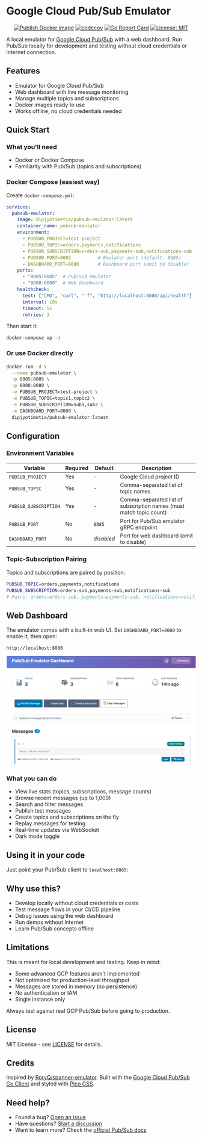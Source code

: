 # Google Cloud Pub/Sub Emulator

<div align="center">

[![Publish Docker image](https://github.com/dipjyotimetia/pubsub-emulator/actions/workflows/docker-publish.yaml/badge.svg)](https://github.com/dipjyotimetia/pubsub-emulator/actions/workflows/docker-publish.yaml)
[![codecov](https://codecov.io/github/dipjyotimetia/pubsub-emulator/graph/badge.svg?token=PO4ID8VSP5)](https://codecov.io/github/dipjyotimetia/pubsub-emulator)
[![Go Report Card](https://goreportcard.com/badge/github.com/dipjyotimetia/pubsub-emulator)](https://goreportcard.com/report/github.com/dipjyotimetia/pubsub-emulator)
[![License: MIT](https://img.shields.io/badge/License-MIT-yellow.svg)](https://opensource.org/licenses/MIT)

</div>

A local emulator for [Google Cloud Pub/Sub](https://cloud.google.com/pubsub/docs/emulator) with a web dashboard. Run Pub/Sub locally for development and testing without cloud credentials or internet connection.

## Features

- Emulator for Google Cloud Pub/Sub
- Web dashboard with live message monitoring
- Manage multiple topics and subscriptions
- Docker images ready to use
- Works offline, no cloud credentials needed

## Quick Start

### What you'll need

- Docker or Docker Compose
- Familiarity with Pub/Sub (topics and subscriptions)

### Docker Compose (easiest way)

Create `docker-compose.yml`:

```yaml
services:
  pubsub-emulator:
    image: dipjyotimetia/pubsub-emulator:latest
    container_name: pubsub-emulator
    environment:
      - PUBSUB_PROJECT=test-project
      - PUBSUB_TOPIC=orders,payments,notifications
      - PUBSUB_SUBSCRIPTION=orders-sub,payments-sub,notifications-sub
      - PUBSUB_PORT=8085          # Emulator port (default: 8085)
      - DASHBOARD_PORT=8080       # Dashboard port (omit to disable)
    ports:
      - "8085:8085"  # Pub/Sub emulator
      - "8080:8080"  # Web dashboard
    healthcheck:
      test: ["CMD", "curl", "-f", "http://localhost:8080/api/health"]
      interval: 10s
      timeout: 5s
      retries: 3
```

Then start it:

```bash
docker-compose up -d
```

### Or use Docker directly

```bash
docker run -d \
  --name pubsub-emulator \
  -p 8085:8085 \
  -p 8080:8080 \
  -e PUBSUB_PROJECT=test-project \
  -e PUBSUB_TOPIC=topic1,topic2 \
  -e PUBSUB_SUBSCRIPTION=sub1,sub2 \
  -e DASHBOARD_PORT=8080 \
  dipjyotimetia/pubsub-emulator:latest
```

## Configuration

### Environment Variables

| Variable | Required | Default | Description |
|----------|----------|---------|-------------|
| `PUBSUB_PROJECT` | Yes | - | Google Cloud project ID |
| `PUBSUB_TOPIC` | Yes | - | Comma-separated list of topic names |
| `PUBSUB_SUBSCRIPTION` | Yes | - | Comma-separated list of subscription names (must match topic count) |
| `PUBSUB_PORT` | No | `8085` | Port for Pub/Sub emulator gRPC endpoint |
| `DASHBOARD_PORT` | No | _disabled_ | Port for web dashboard (omit to disable) |

### Topic-Subscription Pairing

Topics and subscriptions are paired by position:

```bash
PUBSUB_TOPIC=orders,payments,notifications
PUBSUB_SUBSCRIPTION=orders-sub,payments-sub,notifications-sub
# Pairs: orders↔orders-sub, payments↔payments-sub, notifications↔notifications-sub
```

## Web Dashboard

The emulator comes with a built-in web UI. Set `DASHBOARD_PORT=8080` to enable it, then open:

```
http://localhost:8080
```

<div align="center">
  <img src="docs/images/dashboard.png" alt="Pub/Sub Emulator Dashboard" width="800">
</div>

### What you can do

- View live stats (topics, subscriptions, message counts)
- Browse recent messages (up to 1,000)
- Search and filter messages
- Publish test messages
- Create topics and subscriptions on the fly
- Replay messages for testing
- Real-time updates via WebSocket
- Dark mode toggle

## Using it in your code

Just point your Pub/Sub client to `localhost:8085`:

## Why use this?

- Develop locally without cloud credentials or costs
- Test message flows in your CI/CD pipeline
- Debug issues using the web dashboard
- Run demos without internet
- Learn Pub/Sub concepts offline

## Limitations

This is meant for local development and testing. Keep in mind:

- Some advanced GCP features aren't implemented
- Not optimized for production-level throughput
- Messages are stored in memory (no persistence)
- No authentication or IAM
- Single instance only

Always test against real GCP Pub/Sub before going to production.

## License

MIT License - see [LICENSE](LICENSE) for details.

## Credits

Inspired by [RoryQ/spanner-emulator](https://github.com/RoryQ/spanner-emulator). Built with the [Google Cloud Pub/Sub Go Client](https://pkg.go.dev/cloud.google.com/go/pubsub) and styled with [Pico CSS](https://picocss.com/).

## Need help?

- Found a bug? [Open an issue](https://github.com/dipjyotimetia/pubsub-emulator/issues)
- Have questions? [Start a discussion](https://github.com/dipjyotimetia/pubsub-emulator/discussions)
- Want to learn more? Check the [official Pub/Sub docs](https://cloud.google.com/pubsub/docs)
